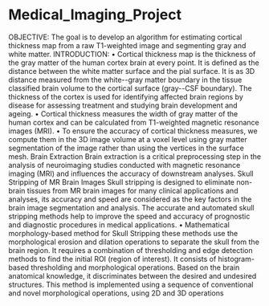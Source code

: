 # Medical_Imaging_Project
OBJECTIVE:
The goal is to develop an algorithm for estimating cortical thickness map from a 
raw T1-weighted image and segmenting gray and white matter. 
INTRODUCTION:
• Cortical thickness map is the thickness of the gray matter of the human 
cortex brain at every point. It is defined as the distance between the white 
matter surface and the pial surface. It is as 3D distance measured from the 
white--gray matter boundary in the tissue classified brain volume to the cortical 
surface (gray--CSF boundary). The thickness of the cortex is used for identifying 
affected brain regions by disease for assessing treatment and studying brain 
development and ageing.
• Cortical thickness measures the width of gray matter of the human cortex and 
can be calculated from T1-weighted magnetic resonance images (MRI).
• To ensure the accuracy of cortical thickness measures, we compute them in the 
3D image volume at a voxel level using gray matter segmentation of the image 
rather than using the vertices in the surface mesh.
Brain Extraction
Brain extraction is a critical preprocessing step in the analysis of neuroimaging 
studies conducted with magnetic resonance imaging (MRI) and influences the 
accuracy of downstream analyses.
Skull Stripping of MR Brain Images
Skull stripping is designed to eliminate non-brain tissues from MR brain images for 
many clinical applications and analyses, its accuracy and speed are considered as 
the key factors in the brain image segmentation and analysis. The accurate and 
automated skull stripping methods help to improve the speed and accuracy of 
prognostic and diagnostic procedures in medical applications.
• Mathematical morphology-based method for Skull Stripping
these methods use the morphological erosion and dilation operations to 
separate the skull from the brain region. It requires a combination of 
thresholding and edge detection methods to find the initial ROI (region of 
interest). It consists of histogram-based thresholding and morphological 
operations. Based on the brain anatomical knowledge, it discriminates 
between the desired and undesired structures. This method is implemented 
using a sequence of conventional and novel morphological operations, using 
2D and 3D operations


